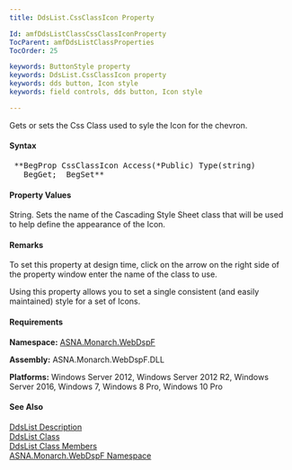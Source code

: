 ```yaml
---
title: DdsList.CssClassIcon Property

Id: amfDdsListClassCssClassIconProperty
TocParent: amfDdsListClassProperties
TocOrder: 25

keywords: ButtonStyle property
keywords: DdsList.CssClassIcon property
keywords: dds button, Icon style
keywords: field controls, dds button, Icon style

---
```


Gets or sets the Css Class used to syle the Icon for the chevron.

#### Syntax
<pre class="syntax"> **BegProp CssClassIcon Access(*Public) Type(string)
   BegGet;  BegSet** </pre>

#### Property Values
String. Sets the name of the Cascading Style Sheet class that will be used to help define the appearance of the Icon.

#### Remarks
To set this property at design time, click on the arrow on the right side of the property window enter the name of the class to use.

Using this property allows you to set a single consistent (and easily maintained) style for a set of Icons.

#### Requirements
**Namespace:** [ASNA.Monarch.WebDspF](amfWebDspFNamespace.html)

**Assembly:** ASNA.Monarch.WebDspF.DLL

**Platforms:** Windows Server 2012, Windows Server 2012 R2, Windows Server 2016, Windows 7, Windows 8 Pro, Windows 10 Pro

#### See Also
[DdsList Description](amfUnderstandingLists.html)<br /> [DdsList Class](amfDdsListClass.html) <br /> [ DdsList Class Members](amfDdsListClassMembers.html) <br /> [ ASNA.Monarch.WebDspF Namespace](amfWebDspFNamespace.html) 
